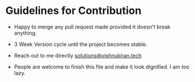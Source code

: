 # Guidelines for Contribution

- Happy to merge any pull request made provided it doesn't break anything.
- 3 Week Version cycle until the project becomes stable.
- Reach out to me directly solutions@vishnukiran.tech

- People are welcome to finish this file and make it look dignified. I am too lazy.
